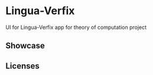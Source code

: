 # Lingua-Verfix  
UI for Lingua-Verfix app for theory of computation project  
## Showcase  

## Licenses  

